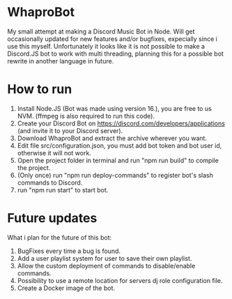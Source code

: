 # WhaproBot
My small attempt at making a Discord Music Bot in Node.
Will get occasionally updated for new features and/or bugfixes, expecially since i use this myself.
Unfortunately it looks like it is not possible to make a Discord.JS bot to work with multi threading, planning this for a possible bot rewrite in another language in future.

# How to run
1. Install Node.JS (Bot was made using version 16.), you are free to us NVM. (ffmpeg is also required to run this code).
2. Create your Discord Bot on https://discord.com/developers/applications (and invite it to your Discord server).
3. Download WhaproBot and extract the archive wherever you want.
4. Edit file src/configuration.json, you must add bot token and bot user id, otherwise it will not work.
5. Open the project folder in terminal and run "npm run build" to compile the project.
6. (Only once) run "npm run deploy-commands" to register bot's slash commands to Discord.
7. run "npm run start" to start bot.

# Future updates
What i plan for the future of this bot:
1. BugFixes every time a bug is found.
2. Add a user playlist system for user to save their own playlist.
3. Allow the custom deployment of commands to disable/enable commands.
4. Possibility to use a remote location for servers dj role configuration file.
5. Create a Docker image of the bot.
